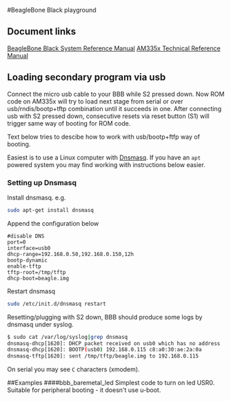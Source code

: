 #BeagleBone Black playground

## Document links
[BeagleBone Black System Reference Manual](https://github.com/CircuitCo/BeagleBone-Black/blob/master/BBB_SRM.pdf?raw=true)
[AM335x Technical Reference Manual](http://www.ti.com/product/am3359)

## Loading secondary program via usb 
Connect the micro usb cable to your BBB while S2 pressed down. Now ROM code on AM335x will try to load next stage from serial or over usb/rndis/bootp+tftp combination until it succeeds in one. After connecting usb with S2 pressed down, consecutive resets via reset button (S1) will trigger same way of booting for ROM code.

Text below tries to descibe how to work with usb/bootp+ftfp way of booting.

Easiest is to use a Linux computer with [Dnsmasq](http://www.thekelleys.org.uk/dnsmasq/doc.html). If you have an `apt` powered system you may find working with instructions below easier.

### Setting up Dnsmasq
Install dnsmasq. e.g.
```sh
sudo apt-get install dnsmasq
``` 
Append the configuration below
```
#disable DNS
port=0
interface=usb0
dhcp-range=192.168.0.50,192.168.0.150,12h
bootp-dynamic
enable-tftp
tftp-root=/tmp/tftp
dhcp-boot=beagle.img
```

Restart dnsmasq
``` sh
sudo /etc/init.d/dnsmasq restart
```

Resetting/plugging with S2 down, BBB should produce some logs by dnsmasq under syslog.
``` sh
$ sudo cat /var/log/syslog|grep dnsmasq
dnsmasq-dhcp[1620]: DHCP packet received on usb0 which has no address
dnsmasq-dhcp[1620]: BOOTP(usb0) 192.168.0.115 c8:a0:30:ae:2a:0a 
dnsmasq-tftp[1620]: sent /tmp/tftp/beagle.img to 192.168.0.115
```

On serial you may see `C` characters (xmodem).

##Examples
####bbb_baremetal_led
Simplest code to turn on led USR0. Suitable for peripheral booting - it doesn't use u-boot.
